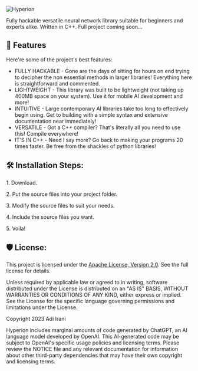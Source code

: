 ![Hyperion](https://socialify.git.ci/adiirani/Hyperion/image?description=1&descriptionEditable=AI%20for%20programmers%2C%20by%20programmers.&font=Source%20Code%20Pro&forks=1&issues=1&logo=https%3A%2F%2Fi.ibb.co%2FxHBD6Mj%2FUntitled-design.gif&name=1&owner=1&pattern=Formal%20Invitation&pulls=1&stargazers=1&theme=Auto)

<p id="description">Fully hackable versatile neural network library suitable for beginners and experts alike. Written in C++. Full project coming soon...</p>

  
  
<h2>🧐 Features</h2>

Here're some of the project's best features:

*   FULLY HACKABLE - Gone are the days of sitting for hours on end trying to decipher the non essential methods in larger libraries! Everything here is straightforward and commented.
*   LIGHTWEIGHT - This library was built to be lightweight (not taking up 400MB space on your system). Use it for mobile AI development and more!
*   INTUITIVE - Large contemporary AI libraries take too long to effectively begin using. Get to building with a simple syntax and extensive documentation near immediately!
*   VERSATILE - Got a C++ compiler? That's literally all you need to use this! Compile everywhere!
*   IT'S IN C++ - Need I say more? Go back to making your programs 20 times faster. Be free from the shackles of python libraries!

<h2>🛠️ Installation Steps:</h2>

<p>1. Download.</p>

<p>2. Put the source files into your project folder.</p>

<p>3. Modify the source files to suit your needs.</p>

<p>4. Include the source files you want.</p>

<p>5. Voila!</p>



<h2>🛡️ License:</h2>

This project is licensed under the [Apache License, Version 2.0](http://www.apache.org/licenses/LICENSE-2.0). See the full license for details.

Unless required by applicable law or agreed to in writing, software distributed under the License is distributed on an "AS IS" BASIS, WITHOUT WARRANTIES OR CONDITIONS OF ANY KIND, either express or implied. See the License for the specific language governing permissions and limitations under the License.

Copyright 2023 Adi Irani

Hyperion includes marginal amounts of code generated by ChatGPT, an AI language model developed by OpenAI. This AI-generated code may be subject to OpenAI's specific usage policies and licensing terms. Please review the NOTICE file and any relevant documentation for information about other third-party dependencies that may have their own copyright and licensing terms.
